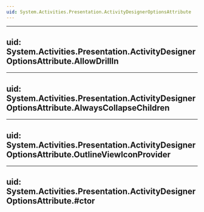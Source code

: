 ```yaml
---
uid: System.Activities.Presentation.ActivityDesignerOptionsAttribute
---
```


---
uid: System.Activities.Presentation.ActivityDesignerOptionsAttribute.AllowDrillIn
---

---
uid: System.Activities.Presentation.ActivityDesignerOptionsAttribute.AlwaysCollapseChildren
---

---
uid: System.Activities.Presentation.ActivityDesignerOptionsAttribute.OutlineViewIconProvider
---

---
uid: System.Activities.Presentation.ActivityDesignerOptionsAttribute.#ctor
---
